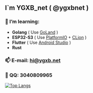 ## I`m YGXB_net ( @ygxbnet )

### 🌱 I’m learning: 

- **Golang** ( Use [GoLand](https://www.jetbrains.com/go/) )
- **ESP32-S3** ( Use [PlatformIO](https://platformio.org/) + [CLion](https://www.jetbrains.com/clion/) )
- **Flutter** ( Use [Android Studio](https://developer.android.com/studio) )
- **Rust**

### 📫 E-mail: hi@ygxb.net

### 💬 QQ: 3040809965

[![Top Langs](https://github-readme-stats.vercel.app/api/top-langs/?username=ygxbnet&layout=compact)](https://github.com/ygxbnet)
